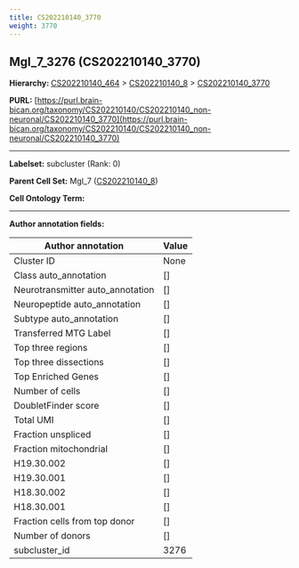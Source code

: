 ```yaml
---
title: CS202210140_3770
weight: 3770
---
```

## Mgl_7_3276 (CS202210140_3770)
<b>Hierarchy: </b>
[CS202210140_464](../CS202210140_464) >
[CS202210140_8](../CS202210140_8) >
[CS202210140_3770](../CS202210140_3770)

**PURL:** [https://purl.brain-bican.org/taxonomy/CS202210140/CS202210140_non-neuronal/CS202210140_3770](https://purl.brain-bican.org/taxonomy/CS202210140/CS202210140_non-neuronal/CS202210140_3770)

---


**Labelset:** subcluster (Rank: 0)

**Parent Cell Set:** Mgl_7 ([CS202210140_8](../CS202210140_8))



**Cell Ontology Term:** 

[MARKER GENES.]: #


---

[TRANSFERRED ANNOTATIONS.]: #


[AUTHOR ANNOTATION FIELDS.]: #


**Author annotation fields:**

| Author annotation | Value |
|-------------------|-------|
|Cluster ID|None|
|Class auto_annotation|[]|
|Neurotransmitter auto_annotation|[]|
|Neuropeptide auto_annotation|[]|
|Subtype auto_annotation|[]|
|Transferred MTG Label|[]|
|Top three regions|[]|
|Top three dissections|[]|
|Top Enriched Genes|[]|
|Number of cells|[]|
|DoubletFinder score|[]|
|Total UMI|[]|
|Fraction unspliced|[]|
|Fraction mitochondrial|[]|
|H19.30.002|[]|
|H19.30.001|[]|
|H18.30.002|[]|
|H18.30.001|[]|
|Fraction cells from top donor|[]|
|Number of donors|[]|
|subcluster_id|3276|
